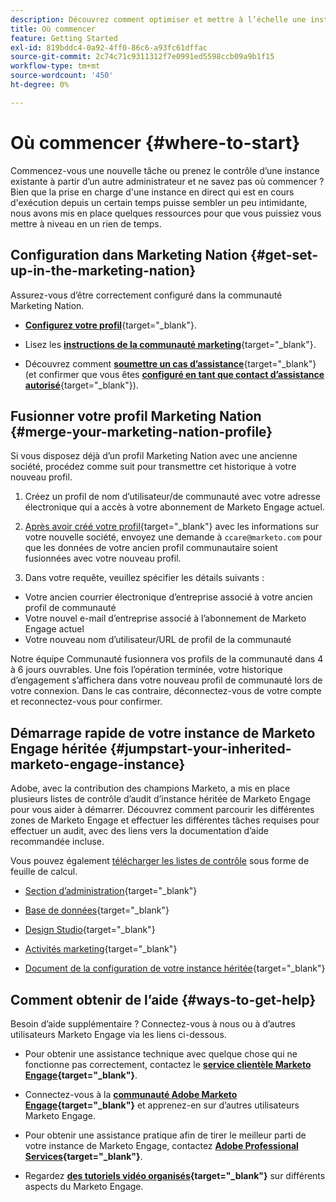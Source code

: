```yaml
---
description: Découvrez comment optimiser et mettre à l’échelle une instance de Marketo Engage existante que vous avez héritée. Suivez la liste de contrôle pour contrôler les paramètres d’administration et maintenir l’hygiène de la base de données.
title: Où commencer
feature: Getting Started
exl-id: 819bddc4-0a92-4ff0-86c6-a93fc61dffac
source-git-commit: 2c74c71c9311312f7e0991ed5598ccb09a9b1f15
workflow-type: tm+mt
source-wordcount: '450'
ht-degree: 0%

---
```


# Où commencer {#where-to-start}

Commencez-vous une nouvelle tâche ou prenez le contrôle d’une instance existante à partir d’un autre administrateur et ne savez pas où commencer ? Bien que la prise en charge d&#39;une instance en direct qui est en cours d&#39;exécution depuis un certain temps puisse sembler un peu intimidante, nous avons mis en place quelques ressources pour que vous puissiez vous mettre à niveau en un rien de temps.

## Configuration dans Marketing Nation {#get-set-up-in-the-marketing-nation}

Assurez-vous d’être correctement configuré dans la communauté Marketing Nation.

* [**Configurez votre profil**](https://nation.marketo.com/){target="_blank"}.

* Lisez les [**instructions de la communauté marketing**](https://nation.marketo.com/t5/community-guidelines/ct-p/community-guidelines){target="_blank"}.

* Découvrez comment [**soumettre un cas d’assistance**](https://nation.marketo.com/t5/Knowledgebase/Submitting-a-Support-Case-to-Marketo-Support/ta-p/252201){target="_blank"} (et confirmer que vous êtes [**configuré en tant que contact d’assistance autorisé**](https://nation.marketo.com/t5/Knowledgebase/Managing-Authorized-Support-Contacts/ta-p/254341){target="_blank"}).

## Fusionner votre profil Marketing Nation {#merge-your-marketing-nation-profile}

Si vous disposez déjà d’un profil Marketing Nation avec une ancienne société, procédez comme suit pour transmettre cet historique à votre nouveau profil.

1. Créez un profil de nom d’utilisateur/de communauté avec votre adresse électronique qui a accès à votre abonnement de Marketo Engage actuel.

1. [Après avoir créé votre profil](https://nation.marketo.com/){target="_blank"} avec les informations sur votre nouvelle société, envoyez une demande à `ccare@marketo.com` pour que les données de votre ancien profil communautaire soient fusionnées avec votre nouveau profil.

1. Dans votre requête, veuillez spécifier les détails suivants :

* Votre ancien courrier électronique d’entreprise associé à votre ancien profil de communauté
* Votre nouvel e-mail d’entreprise associé à l’abonnement de Marketo Engage actuel
* Votre nouveau nom d’utilisateur/URL de profil de la communauté

Notre équipe Communauté fusionnera vos profils de la communauté dans 4 à 6 jours ouvrables. Une fois l’opération terminée, votre historique d’engagement s’affichera dans votre nouveau profil de communauté lors de votre connexion. Dans le cas contraire, déconnectez-vous de votre compte et reconnectez-vous pour confirmer.

## Démarrage rapide de votre instance de Marketo Engage héritée  {#jumpstart-your-inherited-marketo-engage-instance}

Adobe, avec la contribution des champions Marketo, a mis en place plusieurs listes de contrôle d’audit d’instance héritée de Marketo Engage pour vous aider à démarrer. Découvrez comment parcourir les différentes zones de Marketo Engage et effectuer les différentes tâches requises pour effectuer un audit, avec des liens vers la documentation d’aide recommandée incluse.

Vous pouvez également [télécharger les listes de contrôle](/help/marketo/getting-started/inheriting-a-marketo-engage-instance/assets/adobe-marketo-engage-inherited-instance-admin-checklist.xlsx) sous forme de feuille de calcul.

* [Section d’administration](/help/marketo/getting-started/inheriting-a-marketo-engage-instance/admin-section-checklist.md){target="_blank"}

* [Base de données](/help/marketo/getting-started/inheriting-a-marketo-engage-instance/database-checklist.md){target="_blank"}

* [Design Studio](/help/marketo/getting-started/inheriting-a-marketo-engage-instance/design-studio-checklist.md){target="_blank"}

* [Activités marketing](/help/marketo/getting-started/inheriting-a-marketo-engage-instance/marketing-activities-checklist.md){target="_blank"}

* [Document de la configuration de votre instance héritée](/help/marketo/getting-started/inheriting-a-marketo-engage-instance/document-your-setup.md){target="_blank"}

## Comment obtenir de l’aide {#ways-to-get-help}

Besoin d’aide supplémentaire ? Connectez-vous à nous ou à d’autres utilisateurs Marketo Engage via les liens ci-dessous.

* Pour obtenir une assistance technique avec quelque chose qui ne fonctionne pas correctement, contactez le **[service clientèle Marketo Engage](https://nation.marketo.com/t5/Support/ct-p/Support){target="_blank"}**.

* Connectez-vous à la **[communauté Adobe Marketo Engage](https://nation.marketo.com/){target="_blank"}** et apprenez-en sur d’autres utilisateurs Marketo Engage.

* Pour obtenir une assistance pratique afin de tirer le meilleur parti de votre instance de Marketo Engage, contactez **[Adobe Professional Services](https://business.adobe.com/products/marketo/services-support.html){target="_blank"}**.

* Regardez **[des tutoriels vidéo organisés](https://experienceleague.adobe.com/docs/marketo-learn/tutorials/overview.html?lang=fr){target="_blank"}** sur différents aspects du Marketo Engage.
